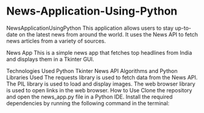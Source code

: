 # News-Application-Using-Python
NewsApplicationUsingPython
This application allows users to stay up-to-date on the latest news from around the world. It uses the News API to fetch news articles from a variety of sources.

News App
This is a simple news app that fetches top headlines from India and displays them in a Tkinter GUI.

Technologies Used
Python
Tkinter
News API
Algorithms and Python Libraries Used
The requests library is used to fetch data from the News API.
The PIL library is used to load and display images.
The web browser library is used to open links in the web browser.
How to Use
Clone the repository and open the news_app.py file in a Python IDE.
Install the required dependencies by running the following command in the terminal:
